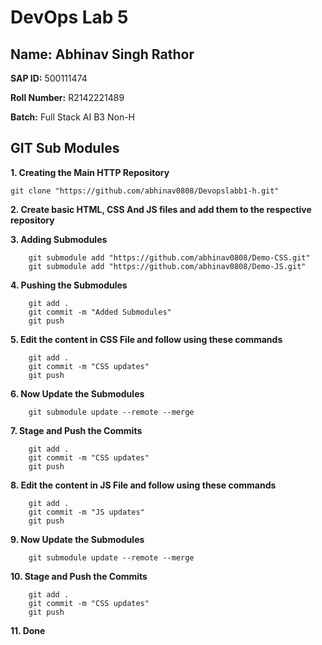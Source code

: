 # DevOps Lab 5

## Name: Abhinav Singh Rathor
**SAP ID:** 500111474

**Roll Number:** R2142221489

**Batch:** Full Stack AI B3 Non-H

## GIT Sub Modules

**1. Creating the Main HTTP Repository**
```
git clone "https://github.com/abhinav0808/Devopslabb1-h.git"
```
**2. Create basic HTML, CSS And JS files and add them to the respective repository**

**3. Adding Submodules**
```
    git submodule add "https://github.com/abhinav0808/Demo-CSS.git"
    git submodule add "https://github.com/abhinav0808/Demo-JS.git"
```

**4. Pushing the Submodules**
```
    git add .
    git commit -m "Added Submodules"
    git push
```

**5. Edit the content in CSS File and follow using these commands**
```
    git add .
    git commit -m "CSS updates"
    git push
```
**6. Now Update the Submodules**
```
    git submodule update --remote --merge
```

**7. Stage and Push the Commits**
```
    git add .
    git commit -m "CSS updates"
    git push
```

**8. Edit the content in JS File and follow using these commands**
```
    git add .
    git commit -m "JS updates"
    git push
```
**9. Now Update the Submodules**
```
    git submodule update --remote --merge
```

**10. Stage and Push the Commits**
```
    git add .
    git commit -m "CSS updates"
    git push
```

**11. Done**